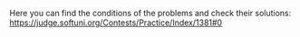Here you can find the conditions of the problems and check their solutions:
https://judge.softuni.org/Contests/Practice/Index/1381#0